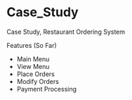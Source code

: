 # Case_Study
Case Study, Restaurant Ordering System

Features (So Far)

- Main Menu
- View Menu
- Place Orders
- Modify Orders
- Payment Processing
